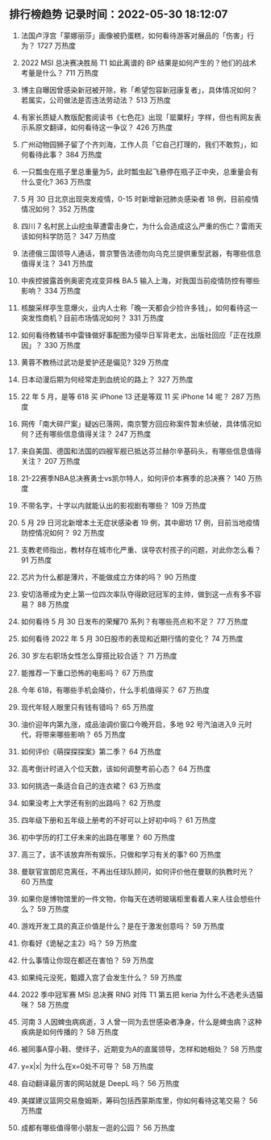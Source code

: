 
## 排行榜趋势 记录时间：2022-05-30 18:12:07
  
  1. 法国卢浮宫「蒙娜丽莎」画像被扔蛋糕，如何看待游客对展品的「伤害」行为？ 1727 万热度
    
  2. 2022 MSI 总决赛决胜局 T1 如此离谱的 BP 结果是如何产生的？他们的战术考量是什么？ 711 万热度
    
  3. 博主自曝因曾感染新冠被开除，称「希望包容新冠康复者」，具体情况如何？若属实，公司做法是否违法劳动法？ 513 万热度
    
  4. 有家长质疑人教版配套阅读书《七色花》出现「罂粟籽」字样，但也有网友表示系原文翻译，如何看待这一争议？ 426 万热度
    
  5. 广州动物园狮子留了个齐刘海，工作人员「它自己打理的，我们不敢剪」，如何看待此事？ 384 万热度
    
  6. 一只瓢虫在瓶子里总重量为5，此时瓢虫起飞悬停在瓶子正中央，总重量会有什么变化? 363 万热度
    
  7. 5 月 30 日北京出现突发疫情，0-15 时新增新冠肺炎感染者 18 例，目前疫情情况如何？ 352 万热度
    
  8. 四川 7 名村民上山挖虫草遭雷击身亡，为什么会造成这么严重的伤亡？雷雨天该如何科学防范？ 347 万热度
    
  9. 法德俄三国领导人通话，普京警告法德勿向乌克兰提供重型武器，有哪些信息值得关注？ 341 万热度
    
  10. 中疾控披露首例奥密克戎变异株 BA.5 输入上海，对我国当前疫情防控有哪些影响？ 334 万热度
    
  11. 核酸采样亭生意爆火，业内人士称「晚一天都会少捡许多钱」，如何看待这一突发性商机？目前市场情况如何？ 331 万热度
    
  12. 如何看待教辅书中雷锋做好事配图为侵华日军背老太，出版社回应「正在找原因」？ 330 万热度
    
  13. 黄蓉不教杨过武功是爱护还是偏见? 329 万热度
    
  14. 日本动漫后期为何经常走到血统论的路上？ 327 万热度
    
  15. 22 年 5 月，是等 618 买 iPhone 13 还是等双 11 买 iPhone 14 呢？ 287 万热度
    
  16. 网传「南大碎尸案」疑凶已落网，南京警方回应称案件暂未侦破，具体情况如何？还有哪些信息值得关注？ 247 万热度
    
  17. 来自美国、德国和法国的四艘军舰已抵达芬兰赫尔辛基码头，有哪些信息值得关注？ 207 万热度
    
  18. 21-22赛季NBA总决赛勇士vs凯尔特人，如何评价本赛季的总决赛？ 140 万热度
    
  19. 不带名字，十字以内就能认出的影视剧有哪些？ 109 万热度
    
  20. 5 月 29 日河北新增本土无症状感染者 19 例，其中廊坊 17 例，目前当地疫情防控情况如何？ 92 万热度
    
  21. 支教老师指出，教材存在城市化严重、误导农村孩子的问题，对此你怎么看？ 91 万热度
    
  22. 芯片为什么都是薄片，不能做成立方体的吗？ 90 万热度
    
  23. 安切洛蒂成为史上第一位四次率队夺得欧冠冠军的主帅，做到这一点有多不容易？ 88 万热度
    
  24. 如何看待 5 月 30 日发布的荣耀70 系列？有哪些亮点和不足？ 77 万热度
    
  25. 如何看待 2022 年 5 月 30日股市的表现和近期行情的变化？ 74 万热度
    
  26. 30 岁左右职场女性怎么穿搭比较合适？ 71 万热度
    
  27. 能推荐一下重口恐怖的电影吗？ 67 万热度
    
  28. 今年 618，有哪些手机会降价，什么手机值得买？ 67 万热度
    
  29. 现代年轻人眼里只有钱有错吗？ 65 万热度
    
  30. 油价迎年内第九涨，成品油调价窗口今晚开启，多地 92 号汽油进入9 元时代，将带来哪些影响？ 65 万热度
    
  31. 如何评价《萌探探探案》第二季？ 64 万热度
    
  32. 高考倒计时进入个位天数，该如何调整考前心态？ 64 万热度
    
  33. 如何挑选一条适合自己的连衣裙？ 63 万热度
    
  34. 如果没考上大学还有别的出路吗？ 62 万热度
    
  35. 四年级下册和五年级上册考的不好可以上好初中吗？ 61 万热度
    
  36. 初中学历的打工仔未来的出路在哪里？ 60 万热度
    
  37. 高三了，该不该放弃所有娱乐，只做和学习有关的事? 60 万热度
    
  38. 曼联官宣朗尼克离任，不再出任球队顾问，如何评价他在曼联的执教时光？ 60 万热度
    
  39. 如果你是博物馆里的一件文物，你每天在透明玻璃柜里看着人来人往会想些什么？ 59 万热度
    
  40. 游戏开发工具的真正价值是什么？是在于激发创意吗？ 59 万热度
    
  41. 你看好《诡秘之主2》吗？ 59 万热度
    
  42. 什么事情让你现在都还在害怕？ 59 万热度
    
  43. 如果纯元没死，甄嬛入宫了会发生什么？ 59 万热度
    
  44. 2022 季中冠军赛 MSi 总决赛 RNG 对阵 T1 第五把 keria 为什么不选老头选猫咪？ 58 万热度
    
  45. 河南 3 人因蜱虫病病逝，3 人曾一同为去世感染者净身，什么是蜱虫病？这种疾病是如何传播的？ 58 万热度
    
  46. 被同事A穿小鞋、使绊子，近期变为A的直属领导，怎样和她相处？ 58 万热度
    
  47. y=x|x| 为什么在x=0处不可导？ 58 万热度
    
  48. 自动翻译最厉害的网站就是 DeepL 吗？ 56 万热度
    
  49. 美媒建议篮网交易詹姆斯，筹码包括西蒙斯库里，你如何看待这笔交易？ 56 万热度
    
  50. 成都有哪些值得带小朋友一逛的公园？ 56 万热度
    